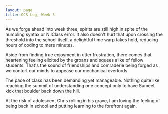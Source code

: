 ```yaml
---
layout: page
title: OCS Log, Week 3
---
```


As we forge ahead into week three, spirits are still high in spite of the humbling syntax or NilClass error. It also doesn't hurt that upon crossing the threshold into the school itself, a delightful time warp takes hold, reducing hours of coding to mere minutes.

Aside from finding true enjoyment in utter frustration, there comes that heartening feeling elicited by the groans and squees alike of fellow students. That's the sound of friendships and comraderie being forged as we contort our minds to appease our mechanical overlords.

The pace of class has been demanding yet manageable. Nothing quite like reaching the summit of understanding one concept only to have Sumeet kick that boulder back down the hill. 

At the risk of adolescent Chris rolling in his grave, I am loving the feeling of being back in school and putting learning to the forefront again.